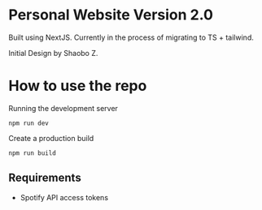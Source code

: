 # Personal Website Version 2.0
Built using NextJS. Currently in the process of migrating to TS + tailwind.

Initial Design by Shaobo Z.

# How to use the repo
Running the development server
```
npm run dev
```

Create a production build
```
npm run build
```

## Requirements
- Spotify API access tokens

